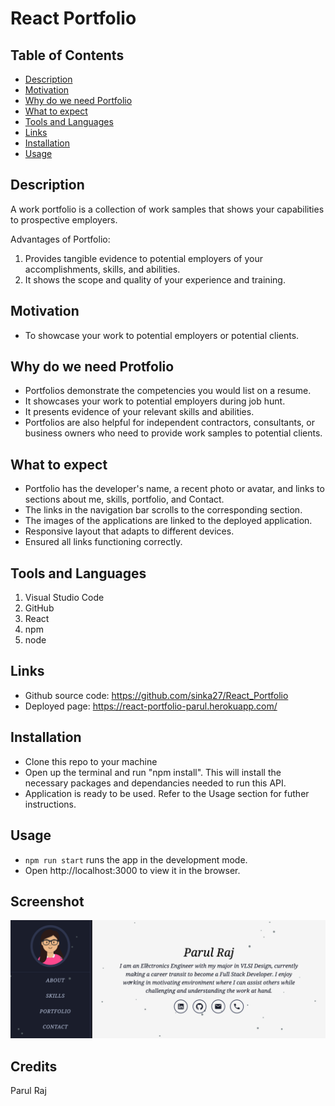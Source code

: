 # React Portfolio

## Table of Contents
- [Description](#description)
- [Motivation](#motivation)
- [Why do we need Portfolio](#why-do-we-need-portfolio)
- [What to expect](#what-to-expect)
- [Tools and Languages](#tools-and-languages)
- [Links](#links)
- [Installation](#installation)
- [Usage](#usage)

## Description
A work portfolio is a collection of work samples that shows your capabilities to prospective employers.

Advantages of Portfolio:
1. Provides tangible evidence to potential employers of your accomplishments, skills, and abilities. 
2. It shows the scope and quality of your experience and training.

## Motivation
* To showcase your work to potential employers or potential clients.

## Why do we need Protfolio
* Portfolios demonstrate the competencies you would list on a resume. 
* It showcases your work to potential employers during job hunt. 
* It presents evidence of your relevant skills and abilities. 
* Portfolios are also helpful for independent contractors, consultants, or business owners who need to provide work samples to potential clients.

## What to expect
* Portfolio has the developer's name, a recent photo or avatar, and links to sections about me, skills, portfolio, and Contact.
* The links in the navigation bar scrolls to the corresponding section.
* The images of the applications are linked to the deployed application.
* Responsive layout that adapts to different devices.
* Ensured all links functioning correctly.

## Tools and Languages
1. Visual Studio Code
2. GitHub
3. React
4. npm 
5. node

## Links
* Github source code: https://github.com/sinka27/React_Portfolio
* Deployed page: https://react-portfolio-parul.herokuapp.com/

## Installation
 * Clone this repo to your machine
 * Open up the terminal and run "npm install". This will install the necessary packages and dependancies needed to run this API.
 * Application is ready to be used. Refer to the Usage section for futher instructions.

## Usage
 * `npm run start` runs the app in the development mode.
 * Open http://localhost:3000 to view it in the browser.

## Screenshot
![](./src/images/screenshot.png)

## Credits
Parul Raj